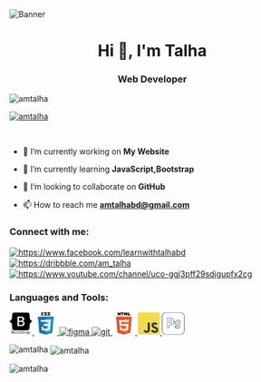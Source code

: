 <img src="https://scontent.fdac152-1.fna.fbcdn.net/v/t39.30808-6/427595227_122094724886218821_2058583620296745614_n.png?_nc_cat=103&ccb=1-7&_nc_sid=783fdb&_nc_ohc=2uSfl0zFsPYAX9w0Kdu&_nc_ht=scontent.fdac152-1.fna&oh=00_AfAdgQvefkwr5juWQpU10Bqwk0v0srQ677mR30IvjlZyEQ&oe=65CBD9AD" alt="Banner">
<h1 align="center">Hi 👋, I'm Talha</h1>
<h3 align="center">Web Developer</h3>

<p align="left"> <img src="https://komarev.com/ghpvc/?username=amtalha&label=Profile%20views&color=0e75b6&style=flat" alt="amtalha" /> </p>

<p align="left"> <a href="https://github.com/ryo-ma/github-profile-trophy"><img src="https://github-profile-trophy.vercel.app/?username=amtalha" alt="amtalha" /></a> </p>

<p align="left"> <a href="https://twitter.com/" target="blank"><img src="https://img.shields.io/twitter/follow/?logo=twitter&style=for-the-badge" alt="" /></a> </p>

- 🔭 I’m currently working on **My Website**

- 🌱 I’m currently learning **JavaScript,Bootstrap**

- 👯 I’m looking to collaborate on **GitHub**

- 📫 How to reach me **amtalhabd@gmail.com**

<h3 align="left">Connect with me:</h3>
<p align="left">
<a href="https://fb.com/https://www.facebook.com/learnwithtalhabd" target="blank"><img align="center" src="https://raw.githubusercontent.com/rahuldkjain/github-profile-readme-generator/master/src/images/icons/Social/facebook.svg" alt="https://www.facebook.com/learnwithtalhabd" height="30" width="40" /></a>
<a href="https://dribbble.com/https://dribbble.com/am_talha" target="blank"><img align="center" src="https://raw.githubusercontent.com/rahuldkjain/github-profile-readme-generator/master/src/images/icons/Social/dribbble.svg" alt="https://dribbble.com/am_talha" height="30" width="40" /></a>
<a href="https://www.youtube.com/c/https://www.youtube.com/channel/uco-ggj3pff29sdigupfx2cg" target="blank"><img align="center" src="https://raw.githubusercontent.com/rahuldkjain/github-profile-readme-generator/master/src/images/icons/Social/youtube.svg" alt="https://www.youtube.com/channel/uco-ggj3pff29sdigupfx2cg" height="30" width="40" /></a>
</p>

<h3 align="left">Languages and Tools:</h3>
<p align="left"> <a href="https://getbootstrap.com" target="_blank" rel="noreferrer"> <img src="https://raw.githubusercontent.com/devicons/devicon/master/icons/bootstrap/bootstrap-plain-wordmark.svg" alt="bootstrap" width="40" height="40"/> </a> <a href="https://www.w3schools.com/css/" target="_blank" rel="noreferrer"> <img src="https://raw.githubusercontent.com/devicons/devicon/master/icons/css3/css3-original-wordmark.svg" alt="css3" width="40" height="40"/> </a> <a href="https://www.figma.com/" target="_blank" rel="noreferrer"> <img src="https://www.vectorlogo.zone/logos/figma/figma-icon.svg" alt="figma" width="40" height="40"/> </a> <a href="https://git-scm.com/" target="_blank" rel="noreferrer"> <img src="https://www.vectorlogo.zone/logos/git-scm/git-scm-icon.svg" alt="git" width="40" height="40"/> </a> <a href="https://www.w3.org/html/" target="_blank" rel="noreferrer"> <img src="https://raw.githubusercontent.com/devicons/devicon/master/icons/html5/html5-original-wordmark.svg" alt="html5" width="40" height="40"/> </a> <a href="https://developer.mozilla.org/en-US/docs/Web/JavaScript" target="_blank" rel="noreferrer"> <img src="https://raw.githubusercontent.com/devicons/devicon/master/icons/javascript/javascript-original.svg" alt="javascript" width="40" height="40"/> </a> <a href="https://www.photoshop.com/en" target="_blank" rel="noreferrer"> <img src="https://raw.githubusercontent.com/devicons/devicon/master/icons/photoshop/photoshop-line.svg" alt="photoshop" width="40" height="40"/> </a> </p>

<p><img align="left" src="https://github-readme-stats.vercel.app/api/top-langs?username=amtalha&show_icons=true&locale=en&layout=compact" alt="amtalha" /></p>

<p>&nbsp;<img align="center" src="https://github-readme-stats.vercel.app/api?username=amtalha&show_icons=true&locale=en" alt="amtalha" /></p>

<p><img align="center" src="https://github-readme-streak-stats.herokuapp.com/?user=amtalha&" alt="amtalha" /></p>




